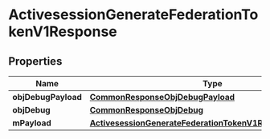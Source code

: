 

# ActivesessionGenerateFederationTokenV1Response

## Properties

Name | Type | Description | Notes
------------ | ------------- | ------------- | -------------
**objDebugPayload** | [**CommonResponseObjDebugPayload**](CommonResponseObjDebugPayload.md) |  | 
**objDebug** | [**CommonResponseObjDebug**](CommonResponseObjDebug.md) |  |  [optional]
**mPayload** | [**ActivesessionGenerateFederationTokenV1ResponseMPayload**](ActivesessionGenerateFederationTokenV1ResponseMPayload.md) |  | 




